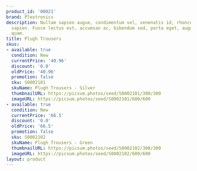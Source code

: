```yaml
---
product_id: '00021'
brand: Plextronics
description: Nullam sapien augue, condimentum vel, venenatis id, rhoncus pellentesque,
  sapien. Fusce lectus est, accumsan ac, bibendum sed, porta eget, augue. Duis quis
  quam.
title: Plugh Trousers
skus:
- available: true
  condition: New
  currentPrice: '40.96'
  discount: '0.0'
  oldPrice: '40.96'
  promotion: false
  sku: S0002101
  skuName: Plugh Trousers - Silver
  thumbnailURL: https://picsum.photos/seed/S0002101/300/300
  imageURL: https://picsum.photos/seed/S0002101/600/600
- available: true
  condition: New
  currentPrice: '66.5'
  discount: '0.0'
  oldPrice: '66.5'
  promotion: false
  sku: S0002102
  skuName: Plugh Trousers - Green
  thumbnailURL: https://picsum.photos/seed/S0002102/300/300
  imageURL: https://picsum.photos/seed/S0002102/600/600
layout: product
---
```

